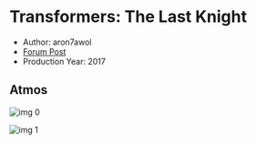 # Transformers: The Last Knight

* Author: aron7awol
* [Forum Post](https://www.avsforum.com/threads/bass-eq-for-filtered-movies.2995212/post-56735602)
* Production Year: 2017

## Atmos

![img 0](https://i.imgur.com/9xVfLfW.jpg)

![img 1](https://i.imgur.com/bthONIc.jpg)

